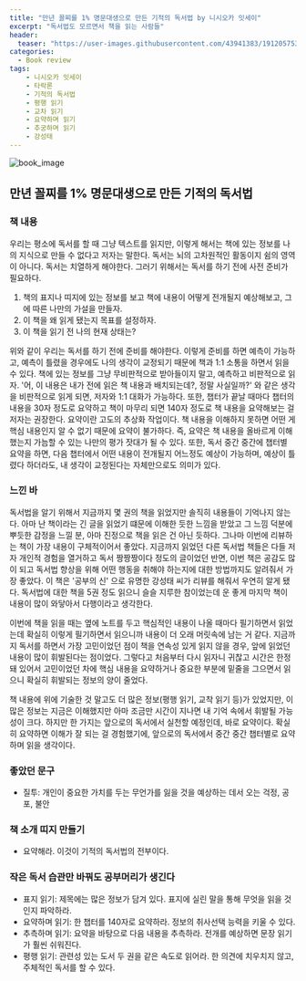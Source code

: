 ```yaml
---
title: "만년 꼴찌를 1% 명문대생으로 만든 기적의 독서법 by 니시오카 잇세이"
excerpt: "독서법도 모르면서 책을 읽는 사람들"
header:
  teaser: "https://user-images.githubusercontent.com/43941383/191205753-5d9f8f18-e3a0-4f2a-ba76-c70bbf21be23.jpeg"
categories:
  - Book review
tags:
    - 니시오카 잇세이
    - 타락론
    - 기적의 독서법
    - 평행 읽기
    - 교차 읽기
    - 요약하며 읽기
    - 추궁하며 읽기
    - 강성태
---
```


![book_image](https://user-images.githubusercontent.com/43941383/191205753-5d9f8f18-e3a0-4f2a-ba76-c70bbf21be23.jpeg)

## 만년 꼴찌를 1% 명문대생으로 만든 기적의 독서법 

### 책 내용

우리는 평소에 독서를 할 때 그냥 텍스트를 읽지만, 이렇게 해서는 책에 있는 정보를 나의 지식으로 만들 수 없다고 저자는 말한다. 독서는 뇌의 고차원적인 활동이지 쉼의 영역이 아니다. 독서는 치열하게 해야한다. 그러기 위해서는 독서를 하기 전에 사전 준비가 필요하다. 

1. 책의 표지나 띠지에 있는 정보를 보고 책에 내용이 어떻게 전개될지 예상해보고, 그에 따른 나만의 가설을 만들자.
2. 이 책을 왜 읽게 됐는지 목표를 설정하자.
3. 이 책을 읽기 전 나의 현재 상태는?

위와 같이 우리는 독서를 하기 전에 준비를 해야한다. 이렇게 준비를 하면 예측이 가능하고, 예측이 틀렸을 경우에도 나의 생각이 교정되기 때문에 책과 1:1 소통을 하면서 읽을 수 있다. 책에 있는 정보를 그냥 무비판적으로 받아들이지 말고, 예측하고 비판적으로 읽자. '어, 이 내용은 내가 전에 읽은 책 내용과 배치되는데?, 정말 사실일까?' 와 같은 생각을 비판적으로 읽게 되면, 저자와 1:1 대화가 가능하다. 또한, 챕터가 끝날 때마다 챕터의 내용을 30자 정도로 요약하고 책이 마무리 되면 140자 정도로 책 내용을 요약해보는 걸 저자는 권장한다. 요약이란 고도의 추상화 작업이다. 책 내용을 이해하지 못하면 어떤 게 핵심 내용인지 알 수 없기 때문에 요약이 불가하다. 즉, 요약은 책 내용을 올바르게 이해했는지 가늠할 수 있는 나만의 평가 잣대가 될 수 있다. 또한, 독서 중간 중간에 챕터별 요약을 하면, 다음 챕터에서 어떤 내용이 전개될지 어느정도 예상이 가능하며, 예상이 틀렸다 하더라도, 내 생각이 교정된다는 자체만으로도 의미가 있다.


### 느낀 바

독서법을 알기 위해서 지금까지 몇 권의 책을 읽었지만 솔직히 내용들이 기억나지 않는다. 아마 난 책이라는 긴 글을 읽었기 떄문에 이해한 듯한 느낌을 받았고 그 느낌 덕분에 뿌듯한 감정을 느낄 분, 아마 진정으로 책을 읽은 건 아닌 듯하다. 그나마 이번에 리뷰하는 책이 가장 내용이 구체적이어서 좋았다. 지금까지 읽었던 다른 독서법 책들은 다들 저자 개인적 경험을 열거하고 독서 짱짱짱이다 정도의 글이었던 반면, 이번 책은 공감도 많이 되고 독서법 향상을 위해 어떤 행동을 취해야 하는지에 대한 방법까지도 알려줘서 가장 좋았다. 이 책은 '공부의 신' 으로 유명한 강성태 씨가 리뷰를 해줘서 우연히 알게 됐다. 독서법에 대한 책을 5권 정도 읽으니 슬슬 지루한 참이었는데 운 좋게 마지막 책이 내용이 많이 와닿아서 다행이라고 생각한다. 

이번에 책을 읽을 때는 옆에 노트를 두고 핵심적인 내용이 나올 때마다 필기하면서 읽었는데 확실히 이렇게 필기하면서 읽으니까 내용이 더 오래 머릿속에 남는 거 같다. 지금까지 독서를 하면서 가장 고민이었던 점이 책을 연속성 있게 읽지 않을 경우, 앞에 읽었던 내용이 많이 휘발된다는 점이었다. 그렇다고 처음부터 다시 읽자니 귀찮고 시간은 한정돼 있어서 고민이었던 차에 핵심 내용을 요약하거나 중요한 부분에 밑줄을 그으면서 읽으니 확실히 휘발되는 정보의 양이 줄었다. 

책 내용에 위에 기술한 것 말고도 더 많은 정보(평행 읽기, 교착 읽기 등)가 있었지만, 이 많은 정보는 지금은 이해했지만 아마 조금만 시간이 지나면 내 기억 속에서 휘발될 가능성이 크다. 하지만 한 가지는 앞으로의 독서에서 실천할 예정인데, 바로 요약이다. 확실히 요약하면 이해가 잘 되는 걸 경험했기에, 앞으로의 독서에서 중간 중간 챕터별로 요약하며 읽을 생각이다. 

### 좋았던 문구

* 질투: 개인이 중요한 가치를 두는 무언가를 잃을 것을 예상하는 데서 오는 걱정, 공포, 불안

### 책 소개 띠지 만들기
* 요약해라. 이것이 기적의 독서법의 전부이다.

### 작은 독서 습관만 바꿔도 공부머리가 생긴다

* 표지 읽기: 제목에는 많은 정보가 담겨 있다. 표지에 실린 말을 통해 무엇을 읽을 것인지 파악하라.
* 요약하며 읽기: 한 챕터를 140자로 요약하라. 정보의 취사선택 능력을 키울 수 있다.
* 추측하며 읽기: 요약을 바탕으로 다음 내용을 추측하라. 전개를 예상하면 문장 읽기가 훨씬 쉬워진다.
* 평행 읽기: 관련성 있는 도서 두 권을 같은 속도로 읽어라. 한 의견에 치우치지 않고, 주체적인 독서를 할 수 있다.